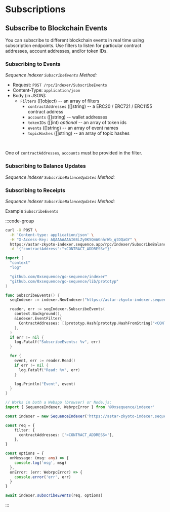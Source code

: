 # Subscriptions

## Subscribe to Blockchain Events

You can subscribe to different blockchain events in real time using
subscription endpoints. Use filters to listen for particular contract
addresses, account addresses, and/or token IDs.

### Subscribing to Events
*Sequence Indexer `SubscribeEvents` Method:*

* Request: `POST /rpc/Indexer/SubscribeEvents`
* Content-Type: `application/json`
* Body (in JSON):
  * `Filters` ([]object) -- an array of filters
    * `contractAddresses` ([]string) -- a ERC20 / ERC721 / ERC1155 contract address
    * `accounts` ([]string) -- wallet addresses
    * `tokenIDs` ([]int) *optional* -- an array of token ids
    * `events` ([]string) -- an array of event names
    * `topicHashes` ([]string) -- an array of topic hashes

<br />

One of `contractAddresses`, `accounts` must be provided in the filter.

### Subscribing to Balance Updates
*Sequence Indexer `SubscribeBalanceUpdates` Method:*

### Subscribing to Receipts
*Sequence Indexer `SubscribeBalanceUpdates` Method:*

Example `SubscribeEvents`

:::code-group

```bash [cURL]
curl -X POST \
  -H 'Content-type: application/json' \
  -H "X-Access-Key: AQAAAAAAAI6BLZy0K5QmWGnhrWb_qtDQaGY" \
  https://astar-zkyoto-indexer.sequence.app/rpc/Indexer/SubscribeBalanceUpdates \
  -d '{"contractAddress":"<CONTRACT_ADDRESS>"}'
```

```go [Go]
import (
  "context"
  "log"

  "github.com/0xsequence/go-sequence/indexer"
  "github.com/0xsequence/go-sequence/lib/prototyp"
)

func SubscribeEvents() {
  seqIndexer := indexer.NewIndexer("https://astar-zkyoto-indexer.sequence.app", "AQAAAAAAAI6BLZy0K5QmWGnhrWb_qtDQaGY")

  reader, err := seqIndexer.SubscribeEvents(
    context.Background(),
    &indexer.EventFilter{
      ContractAddresses: []prototyp.Hash{prototyp.HashFromString("<CONTRACT_ADDRESS>")},
    },
  )
  if err != nil {
    log.Fatalf("SubscribeEvents: %v", err)
  }

  for {
    event, err := reader.Read()
    if err != nil {
      log.Fatalf("Read: %v", err)
    }

    log.Println("Event", event)
  }
}
```

```typescript [TypeScript]
// Works in both a Webapp (browser) or Node.js:
import { SequenceIndexer, WebrpcError } from '@0xsequence/indexer'

const indexer = new SequenceIndexer('https://astar-zkyoto-indexer.sequence.app', 'AQAAAAAAAI6BLZy0K5QmWGnhrWb_qtDQaGY')

const req = {
    filter: {
      contractAddresses: ['<CONTRACT_ADDRESS>'],
    },
}

const options = {
  onMessage: (msg: any) => {
    console.log('msg', msg)
  },
  onError: (err: WebrpcError) => {
    console.error('err', err)
  }
}

await indexer.subscribeEvents(req, options)
```

:::
